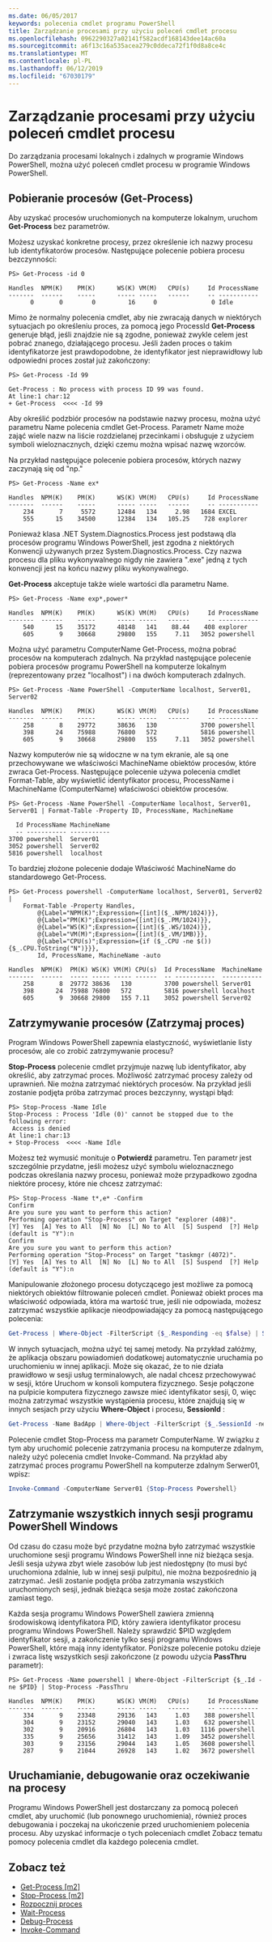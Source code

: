```yaml
---
ms.date: 06/05/2017
keywords: polecenia cmdlet programu PowerShell
title: Zarządzanie procesami przy użyciu poleceń cmdlet procesu
ms.openlocfilehash: 0962290327a02141f582acdf168143dee14ac60a
ms.sourcegitcommit: a6f13c16a535acea279c0ddeca72f1f0d8a8ce4c
ms.translationtype: MT
ms.contentlocale: pl-PL
ms.lasthandoff: 06/12/2019
ms.locfileid: "67030179"
---
```

# <a name="managing-processes-with-process-cmdlets"></a>Zarządzanie procesami przy użyciu poleceń cmdlet procesu

Do zarządzania procesami lokalnych i zdalnych w programie Windows PowerShell, można użyć poleceń cmdlet procesu w programie Windows PowerShell.

## <a name="getting-processes-get-process"></a>Pobieranie procesów (Get-Process)

Aby uzyskać procesów uruchomionych na komputerze lokalnym, uruchom **Get-Process** bez parametrów.

Możesz uzyskać konkretne procesy, przez określenie ich nazwy procesu lub identyfikatorów procesów. Następujące polecenie pobiera procesu bezczynności:

```
PS> Get-Process -id 0

Handles  NPM(K)    PM(K)      WS(K) VM(M)   CPU(s)     Id ProcessName
-------  ------    -----      ----- -----   ------     -- -----------
      0       0        0         16     0               0 Idle
```

Mimo że normalny polecenia cmdlet, aby nie zwracają danych w niektórych sytuacjach po określeniu proces, za pomocą jego ProcessId **Get-Process** generuje błąd, jeśli znajdzie nie są zgodne, ponieważ zwykle celem jest pobrać znanego, działającego procesu. Jeśli żaden proces o takim identyfikatorze jest prawdopodobne, że identyfikator jest nieprawidłowy lub odpowiedni proces został już zakończony:

```
PS> Get-Process -Id 99

Get-Process : No process with process ID 99 was found.
At line:1 char:12
+ Get-Process  <<<< -Id 99
```

Aby określić podzbiór procesów na podstawie nazwy procesu, można użyć parametru Name polecenia cmdlet Get-Process. Parametr Name może zająć wiele nazw na liście rozdzielanej przecinkami i obsługuje z użyciem symboli wieloznacznych, dzięki czemu można wpisać nazwę wzorców.

Na przykład następujące polecenie pobiera procesów, których nazwy zaczynają się od "np."

```
PS> Get-Process -Name ex*

Handles  NPM(K)    PM(K)      WS(K) VM(M)   CPU(s)     Id ProcessName
-------  ------    -----      ----- -----   ------     -- -----------
    234       7     5572      12484   134     2.98   1684 EXCEL
    555      15    34500      12384   134   105.25    728 explorer
```

Ponieważ klasa .NET System.Diagnostics.Process jest podstawą dla procesów programu Windows PowerShell, jest zgodna z niektórych Konwencji używanych przez System.Diagnostics.Process. Czy nazwa procesu dla pliku wykonywalnego nigdy nie zawiera ".exe" jedną z tych konwencji jest na końcu nazwy pliku wykonywalnego.

**Get-Process** akceptuje także wiele wartości dla parametru Name.

```
PS> Get-Process -Name exp*,power*

Handles  NPM(K)    PM(K)      WS(K) VM(M)   CPU(s)     Id ProcessName
-------  ------    -----      ----- -----   ------     -- -----------
    540      15    35172      48148   141    88.44    408 explorer
    605       9    30668      29800   155     7.11   3052 powershell
```

Można użyć parametru ComputerName Get-Process, można pobrać procesów na komputerach zdalnych. Na przykład następujące polecenie pobiera procesów programu PowerShell na komputerze lokalnym (reprezentowany przez "localhost") i na dwóch komputerach zdalnych.

```
PS> Get-Process -Name PowerShell -ComputerName localhost, Server01, Server02

Handles  NPM(K)    PM(K)      WS(K) VM(M)   CPU(s)     Id ProcessName
-------  ------    -----      ----- -----   ------     -- -----------
    258       8    29772      38636   130            3700 powershell
    398      24    75988      76800   572            5816 powershell
    605       9    30668      29800   155     7.11   3052 powershell
```

Nazwy komputerów nie są widoczne w na tym ekranie, ale są one przechowywane we właściwości MachineName obiektów procesów, które zwraca Get-Process. Następujące polecenie używa polecenia cmdlet Format-Table, aby wyświetlić identyfikator procesu, ProcessName i MachineName (ComputerName) właściwości obiektów procesów.

```
PS> Get-Process -Name PowerShell -ComputerName localhost, Server01, Server01 | Format-Table -Property ID, ProcessName, MachineName

  Id ProcessName MachineName
  -- ----------- -----------
3700 powershell  Server01
3052 powershell  Server02
5816 powershell  localhost
```

To bardziej złożone polecenie dodaje Właściwość MachineName do standardowego Get-Process.

```
PS> Get-Process powershell -ComputerName localhost, Server01, Server02 |
    Format-Table -Property Handles,
        @{Label="NPM(K)";Expression={[int]($_.NPM/1024)}},
        @{Label="PM(K)";Expression={[int]($_.PM/1024)}},
        @{Label="WS(K)";Expression={[int]($_.WS/1024)}},
        @{Label="VM(M)";Expression={[int]($_.VM/1MB)}},
        @{Label="CPU(s)";Expression={if ($_.CPU -ne $()){$_.CPU.ToString("N")}}},
        Id, ProcessName, MachineName -auto

Handles  NPM(K)  PM(K) WS(K) VM(M) CPU(s)  Id ProcessName  MachineName
-------  ------  ----- ----- ----- ------  -- -----------  -----------
    258       8  29772 38636   130         3700 powershell Server01
    398      24  75988 76800   572         5816 powershell localhost
    605       9  30668 29800   155 7.11    3052 powershell Server02
```

## <a name="stopping-processes-stop-process"></a>Zatrzymywanie procesów (Zatrzymaj proces)

Program Windows PowerShell zapewnia elastyczność, wyświetlanie listy procesów, ale co zrobić zatrzymywanie procesu?

**Stop-Process** polecenie cmdlet przyjmuje nazwę lub identyfikator, aby określić, aby zatrzymać proces. Możliwość zatrzymać procesy zależy od uprawnień. Nie można zatrzymać niektórych procesów. Na przykład jeśli zostanie podjęta próba zatrzymać proces bezczynny, wystąpi błąd:

```
PS> Stop-Process -Name Idle
Stop-Process : Process 'Idle (0)' cannot be stopped due to the following error:
 Access is denied
At line:1 char:13
+ Stop-Process  <<<< -Name Idle
```

Możesz też wymusić monituje o **Potwierdź** parametru. Ten parametr jest szczególnie przydatne, jeśli możesz użyć symbolu wieloznacznego podczas określania nazwy procesu, ponieważ może przypadkowo zgodna niektóre procesy, które nie chcesz zatrzymać:

```
PS> Stop-Process -Name t*,e* -Confirm
Confirm
Are you sure you want to perform this action?
Performing operation "Stop-Process" on Target "explorer (408)".
[Y] Yes  [A] Yes to All  [N] No  [L] No to All  [S] Suspend  [?] Help
(default is "Y"):n
Confirm
Are you sure you want to perform this action?
Performing operation "Stop-Process" on Target "taskmgr (4072)".
[Y] Yes  [A] Yes to All  [N] No  [L] No to All  [S] Suspend  [?] Help
(default is "Y"):n
```

Manipulowanie złożonego procesu dotyczącego jest możliwe za pomocą niektórych obiektów filtrowanie poleceń cmdlet. Ponieważ obiekt proces ma właściwość odpowiada, która ma wartość true, jeśli nie odpowiada, możesz zatrzymać wszystkie aplikacje nieodpowiadający za pomocą następującego polecenia:

```powershell
Get-Process | Where-Object -FilterScript {$_.Responding -eq $false} | Stop-Process
```

W innych sytuacjach, można użyć tej samej metody. Na przykład załóżmy, że aplikacja obszaru powiadomień dodatkowej automatycznie uruchamia po uruchomieniu w innej aplikacji. Może się okazać, że to nie działa prawidłowo w sesji usług terminalowych, ale nadal chcesz przechowywać w sesji, które Uruchom w konsoli komputera fizycznego. Sesje połączone na pulpicie komputera fizycznego zawsze mieć identyfikator sesji, 0, więc można zatrzymać wszystkie wystąpienia procesu, które znajdują się w innych sesjach przy użyciu **Where-Object** i procesu, **SessionId** :

```powershell
Get-Process -Name BadApp | Where-Object -FilterScript {$_.SessionId -neq 0} | Stop-Process
```

Polecenie cmdlet Stop-Process ma parametr ComputerName. W związku z tym aby uruchomić polecenie zatrzymania procesu na komputerze zdalnym, należy użyć polecenia cmdlet Invoke-Command. Na przykład aby zatrzymać proces programu PowerShell na komputerze zdalnym Serwer01, wpisz:

```powershell
Invoke-Command -ComputerName Server01 {Stop-Process Powershell}
```

## <a name="stopping-all-other-windows-powershell-sessions"></a>Zatrzymanie wszystkich innych sesji programu PowerShell Windows

Od czasu do czasu może być przydatne można było zatrzymać wszystkie uruchomione sesji programu Windows PowerShell inne niż bieżąca sesja. Jeśli sesja używa zbyt wiele zasobów lub jest niedostępny (to musi być uruchomiona zdalnie, lub w innej sesji pulpitu), nie można bezpośrednio ją zatrzymać. Jeśli zostanie podjęta próba zatrzymania wszystkich uruchomionych sesji, jednak bieżąca sesja może zostać zakończona zamiast tego.

Każda sesja programu Windows PowerShell zawiera zmienną środowiskową identyfikatora PID, który zawiera identyfikator procesu programu Windows PowerShell. Należy sprawdzić $PID względem identyfikator sesji, a zakończenie tylko sesji programu Windows PowerShell, które mają inny identyfikator. Poniższe polecenie potoku dzieje i zwraca listę wszystkich sesji zakończone (z powodu użycia **PassThru** parametr):

```
PS> Get-Process -Name powershell | Where-Object -FilterScript {$_.Id -ne $PID} | Stop-Process -PassThru

Handles  NPM(K)    PM(K)      WS(K) VM(M)   CPU(s)     Id ProcessName
-------  ------    -----      ----- -----   ------     -- -----------
    334       9    23348      29136   143     1.03    388 powershell
    304       9    23152      29040   143     1.03    632 powershell
    302       9    20916      26804   143     1.03   1116 powershell
    335       9    25656      31412   143     1.09   3452 powershell
    303       9    23156      29044   143     1.05   3608 powershell
    287       9    21044      26928   143     1.02   3672 powershell
```

## <a name="starting-debugging-and-waiting-for-processes"></a>Uruchamianie, debugowanie oraz oczekiwanie na procesy

Programu Windows PowerShell jest dostarczany za pomocą poleceń cmdlet, aby uruchomić (lub ponownego uruchomienia), również proces debugowania i poczekaj na ukończenie przed uruchomieniem polecenia procesu. Aby uzyskać informacje o tych poleceniach cmdlet Zobacz tematu pomocy polecenia cmdlet dla każdego polecenia cmdlet.

## <a name="see-also"></a>Zobacz też

- [Get-Process [m2]](https://technet.microsoft.com/en-us/library/27a05dbd-4b69-48a3-8d55-b295f6225f15)
- [Stop-Process [m2]](https://technet.microsoft.com/en-us/library/12454238-9881-457a-bde4-fb6cd124deec)
- [Rozpocznij proces](https://technet.microsoft.com/en-us/library/41a7e43c-9bb3-4dc2-8b0c-f6c32962e72c)
- [Wait-Process](https://technet.microsoft.com/en-us/library/9222af7a-789d-4a09-aa90-09d7c256c799)
- [Debug-Process](https://technet.microsoft.com/en-us/library/eea1dace-3913-4dbd-b659-5a94a610eee1)
- [Invoke-Command](https://technet.microsoft.com/en-us/library/22fd98ba-1874-492e-95a5-c069467b8462)
